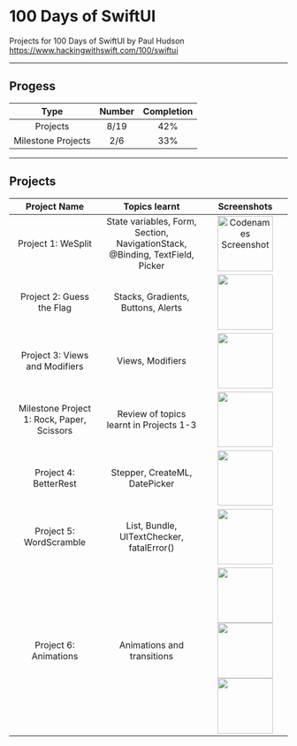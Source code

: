 # 100 Days of SwiftUI
Projects for 100 Days of SwiftUI by Paul Hudson  
https://www.hackingwithswift.com/100/swiftui  

--------------------------------------------------
## Progess 

| Type    | Number | Completion |
| :----------: | :---------: | :---------:
| Projects | 8/19 | 42% |
| Milestone Projects  | 2/6  | 33% |  

--------------------------------------------------

## Projects

| Project Name | Topics learnt | Screenshots |
| :----------: | :----------: | :----------: |
| Project 1: WeSplit | State variables, Form, Section, NavigationStack, <br> @Binding, TextField, Picker | <img src="https://github.com/aarsinh/100-days-of-swiftui/assets/148481261/1e4f0482-e72d-47d9-91c8-689244d8c06a" alt="Codenames Screenshot" width="100"> |
| Project 2: Guess the Flag | Stacks, Gradients, Buttons, Alerts | <img src="https://github.com/aarsinh/100-days-of-swiftui/assets/148481261/706d20bd-c0b0-4abc-8318-116c4d3dcf39" width="100">|
| Project 3: Views and Modifiers | Views, Modifiers |<img src="https://github.com/aarsinh/100-days-of-swiftui/assets/148481261/9bb50512-f35f-4f7a-878f-68713753cc8b" width="100"> |
| Milestone Project 1: Rock, Paper, Scissors | Review of topics learnt in Projects 1-3 | <img src="https://github.com/aarsinh/100-days-of-swiftui/assets/148481261/38dcaafe-6d1c-43f4-b056-25f259fddbb6" width="100"> |
| Project 4: BetterRest | Stepper, CreateML, DatePicker | <img src="https://github.com/aarsinh/100-days-of-swiftui/assets/148481261/f45904e8-9a71-4bc4-b375-bb5f930fe71e" width="100"> |
| Project 5: WordScramble | List, Bundle, UITextChecker, fatalError() | <img src="https://github.com/aarsinh/100-days-of-swiftui/assets/148481261/7c8a4a33-5fed-4d74-a9bc-bb841e359754" width="100"> |
| Project 6: Animations | Animations and transitions | <img src="https://github.com/aarsinh/100-days-of-swiftui/assets/148481261/cbcd58b6-6d49-45ff-b70c-f8db4395e6ba" width="100"> <img src="https://github.com/aarsinh/100-days-of-swiftui/assets/148481261/cd7a0ea6-78bd-4476-ac67-76aa176ad420" width="100"> <img src="https://github.com/aarsinh/100-days-of-swiftui/assets/148481261/d0e109c6-ef9a-4030-ac88-b1c4877f70e6" width="100"> |






  


